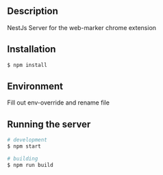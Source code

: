 ## Description
NestJs Server for the web-marker chrome extension

## Installation
```bash
$ npm install
```

## Environment
Fill out env-override and rename file

## Running the server

```bash
# development
$ npm start
```

```bash
# building
$ npm run build
```
